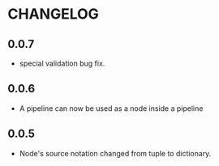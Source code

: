 # CHANGELOG


## 0.0.7
- special validation bug fix.

## 0.0.6
- A pipeline can now be used as a node inside a pipeline

## 0.0.5
- Node's source notation changed from tuple to dictionary.
